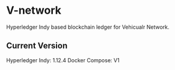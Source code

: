 # V-network

Hyperledger Indy based blockchain ledger for Vehicualr Network. 


## Current Version 

Hyperledger Indy: 1.12.4 
Docker Compose: V1